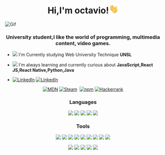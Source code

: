 
<h1 align="center">Hi,I'm octavio!<img src="https://raw.githubusercontent.com/ABSphreak/ABSphreak/master/gifs/Hi.gif" height="30"></h1>


 
<p align="center">

![Gif](https://user-images.githubusercontent.com/66325928/217409535-88c108fd-7c41-460f-a7fc-9114c4c6c2b0.gif)



<h3 align="center">University student,I like the world of programming, multimedia content, video games.</h3>


- <img src="https://i.pinimg.com/originals/73/69/6e/73696e022df7cd5cb3d999c6875361dd.gif" width="30"> I'm Currently studying Web University Technique **UNSL**
- <img src="https://media.giphy.com/media/WUlplcMpOCEmTGBtBW/giphy.gif" width="30"> I'm always learning and currently curious about **JavaScript,React JS,React Native,Python,Java**

- <a href="https://www.linkedin.com/in/octavio-riccardo/"><img src="https://img.shields.io/badge/LinkedIn-0077B5?style=for-the-badge&logo=linkedin&logoColor=white" alt="LinkedIn" data-canonical src="https://www.linkedin.com/in/octavio-riccardo/" style="max-width:100%;"></a>
<a href="mailto:octariccardo@gmail.com"><img src="https://img.shields.io/badge/Gmail-D14836?style=for-the-badge&logo=gmail&logoColor=white" alt="LinkedIn" data-canonical src="octariccardo@gmail.com" style="max-width:100%;"></a>

<p align="center">
  <a href="https://developer.mozilla.org/es/docs/Web/HTML"><img src="https://img.shields.io/badge/MDN_Web_Docs-black?style=for-the-badge&logo=mdnwebdocs&logoColor=white" alt="MDN" data-canonical src="" style="max-width:100%;"></a>
  <a href="https://steamcommunity.com/id/Batvizz/"><img src="https://img.shields.io/badge/Steam-000000?style=for-the-badge&logo=steam&logoColor=white" alt="Steam" data-canonical src="https://steamcommunity.com/id/Batvizz/" style="max-width:100%;"></a>
  <a href="https://soundcloud.com/upload"><img src="https://img.shields.io/badge/SoundCloud-FF3300?style=for-the-badge&logo=soundcloud&logoColor=white" alt="" data-canonical src="https://soundcloud.com/upload" style="max-width:100%;"></a>
  <a href="https://www.npmjs.com/"><img src="https://img.shields.io/badge/npm-CB3837?style=for-the-badge&logo=npm&logoColor=white" alt="npm" data-canonical src="https://www.npmjs.com/" style="max-width:100%;"></a>
  <a href="https://www.hackerrank.com/dashboard"><img src="https://img.shields.io/badge/-Hackerrank-2EC866?style=for-the-badge&logo=HackerRank&logoColor=white" alt="Hackerrank" data-canonical src="https://www.hackerrank.com/dashboard" style="max-width:100%;"></a>
</p>

<h3 align="center">Languages</h3>
<p align="center">
  <a href="https://devdocs.io/c/" target="_blank"><img src="https://img.shields.io/badge/C-00599C?style=for-the-badge&logo=c&logoColor=white"/></a>
  <a href="https://docs.oracle.com/en/java/"><img src="https://img.shields.io/badge/Java%20-%23E00033.svg?&style=for-the-badge&logo=java&logoColor=white"/></a>
  <a href="https://www.python.org/"><img src="https://img.shields.io/badge/Python-FFD43B?style=for-the-badge&logo=python&logoColor=blue"/></a>
  <a href="https://developer.mozilla.org/es/docs/Web/JavaScript"><img src="https://img.shields.io/badge/JavaScript-323330?style=for-the-badge&logo=javascript&logoColor=F7DF1E"/></a>
  <a href="https://www.typescriptlang.org/"> <img src="https://img.shields.io/badge/TypeScript-007ACC?style=for-the-badge&logo=typescript&logoColor=white"/></a>
</p>

<h3 align="center">Tools</h3>
<p align="center">
  <a href="https://git-scm.com/"><img src="https://img.shields.io/badge/GIT-E44C30?style=for-the-badge&logo=git&logoColor=white"/></a>
  <a href="https://developer.mozilla.org/es/docs/Web/CSS"><img src="https://img.shields.io/badge/CSS3-1572B6?style=for-the-badge&logo=css3&logoColor=white"/></a>
  <a href="https://developer.mozilla.org/es/docs/Web/HTML"><img src="https://img.shields.io/badge/HTML5-E34F26?style=for-the-badge&logo=html5&logoColor=white"/></a>
  <a href="https://getbootstrap.com/"><img src="https://img.shields.io/badge/Bootstrap-563D7C?style=for-the-badge&logo=bootstrap&logoColor=white"/></a>
  <a href="https://beta.es.reactjs.org/"><img src="https://img.shields.io/badge/React-20232A?style=for-the-badge&logo=react&logoColor=61DAFB"/></a>
  <a href="https://code.visualstudio.com/"><img src="https://img.shields.io/badge/VSCode-0078D4?style=for-the-badge&logo=visual%20studio%20code&logoColor=white"/></a>
  <a href="https://www.figma.com/design/"><img src="https://img.shields.io/badge/Figma-F24E1E?style=for-the-badge&logo=figma&logoColor=white"/></a>
  <a href="https://www.sqlite.org/index.html"><img src="https://img.shields.io/badge/SQLite-07405E?style=for-the-badge&logo=sqlite&logoColor=white"/></a>
  <a href="https://godotengine.org/"><img src="https://img.shields.io/badge/Godot-478CBF?style=for-the-badge&logo=GodotEngine&logoColor=white"/></a>
</p>
 <p align="center">
    <img src="http://github-profile-summary-cards.vercel.app/api/cards/profile-details?username=Batvizz&theme=monokai">
    <img src="http://github-profile-summary-cards.vercel.app/api/cards/repos-per-language?username=Batvizz&theme=monokai">
    <img src="http://github-profile-summary-cards.vercel.app/api/cards/most-commit-language?username=Batvizz&theme=monokai">
    <img src="http://github-profile-summary-cards.vercel.app/api/cards/stats?username=Batvizz&theme=monokai">
    <img src="http://github-profile-summary-cards.vercel.app/api/cards/productive-time?username=Batvizz&theme=monokai&utcOffset=8">
</p>
 







